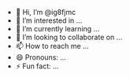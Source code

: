 - 👋 Hi, I’m @ig8fjmc
- 👀 I’m interested in ...
- 🌱 I’m currently learning ...
- 💞️ I’m looking to collaborate on ...
- 📫 How to reach me ...
- 😄 Pronouns: ...
- ⚡ Fun fact: ...

<!---
ig8fjmc/ig8fjmc is a ✨ special ✨ repository because its `README.md` (this file) appears on your GitHub profile.
You can click the Preview link to take a look at your changes.
--->
